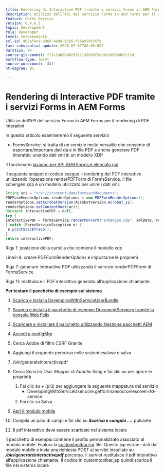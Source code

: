 ```yaml
---
title: Rendering di Interactive PDF tramite i servizi Forms in AEM Forms
description: Utilizzo dell’API del servizio Forms in AEM Forms per il rendering di PDF interattivi
feature: Forms Service
version: 6.4,6.5
topic: Development
role: Developer
level: Intermediate
exl-id: 9b2ef4c9-8360-480d-9165-f56a959635fb
last-substantial-update: 2020-07-07T00:00:00Z
duration: 94
source-git-commit: f23c2ab86d42531113690df2e342c65060b5c7cd
workflow-type: tm+mt
source-wordcount: '341'
ht-degree: 0%

---
```


# Rendering di Interactive PDF tramite i servizi Forms in AEM Forms

Utilizzo dell’API del servizio Forms in AEM Forms per il rendering di PDF interattivi

In questo articolo esamineremo il seguente servizio

* FormsService: si tratta di un servizio molto versatile che consente di esportare/importare dati da e in file PDF e anche generare PDF interattivi unendo dati xml in un modello XDP

Il funzionario [javadoc per API AEM Forms è elencato qui](https://helpx.adobe.com/aem-forms/6/javadocs/com/adobe/fd/output/api/package-summary.html)

Il seguente snippet di codice esegue il rendering del PDF interattivo utilizzando l’operazione renderPDFForm di FormsService. Il file schengen.xdp è un modello utilizzato per unire i dati xml.

```java
String uri = "crx:///content/dam/formsanddocuments";
PDFFormRenderOptions renderOptions = new PDFFormRenderOptions();
renderOptions.setAcrobatVersion(AcrobatVersion.Acrobat_11);
renderOptions.setContentRoot(uri);
Document interactivePDF = null;
try {
interactivePDF = formsService.renderPDFForm("schengen.xdp", xmlData, renderOptions);
} catch (FormsServiceException e) {
 e.printStackTrace();
}
return interactivePDF;
```

Riga 1: posizione della cartella che contiene il modello xdp

Line2-4: creare PDFFormRenderOptions e impostarne le proprietà

Riga 7: generare Interactive PDF utilizzando il servizio renderPDFForm di FormsService

Riga 11: restituisce il PDF interattivo generato all’applicazione chiamante

**Per testare il pacchetto di esempio sul sistema**
1. [Scarica e installa DevelopingWithServiceUserBundle](/help/forms/assets/common-osgi-bundles/DevelopingWithServiceUser.jar)
1. [Scarica e installa il pacchetto di esempio DocumentServices tramite la console Web Felix](/help/forms/assets/common-osgi-bundles/AEMFormsDocumentServices.core-1.0-SNAPSHOT.jar)
1. [Scaricare e installare il pacchetto utilizzando Gestione pacchetti AEM](assets/downloadinteractivepdffrommobileform.zip)

1. [Accedi a configMgr](http://localhost:4502/system/console/configMgr)
1. Cerca Adobe di filtro CSRF Granite
1. Aggiungi il seguente percorso nelle sezioni escluse e salva
1. /bin/generateinteractivepdf
1. Cerca _Servizio User Mapper di Apache Sling_ e fai clic su per aprire le proprietà
   1. Fai clic su *+* (più) per aggiungere la seguente mappatura del servizio
      * DevelopingWithServiceUser.core:getformsresourceresolver=fd-service
   1. Fai clic su Salva
1. [Apri il modulo mobile](http://localhost:4502/content/dam/formsanddocuments/schengen.xdp/jcr:content)
1. Compila un paio di campi e fai clic su ***Scarica e compila ....*** pulsante
1. Il pdf interattivo deve essere scaricato nel sistema locale


Il pacchetto di esempio contiene il profilo personalizzato associato al modulo mobile. Esplora la [customtoolbar.jsp](http://localhost:4502/apps/AEMFormsDemoListings/customprofiles/addImageToMobileForm/demo/customtoolbar.jsp) file. Questo jsp estrae i dati dal modulo mobile e invia una richiesta POST al servlet installato su ***/bin/generateinteractivepdf*** percorso. Il servlet restituisce il pdf interattivo all’applicazione chiamante. Il codice in customtoolbar.jsp quindi scarica il file nel sistema locale
